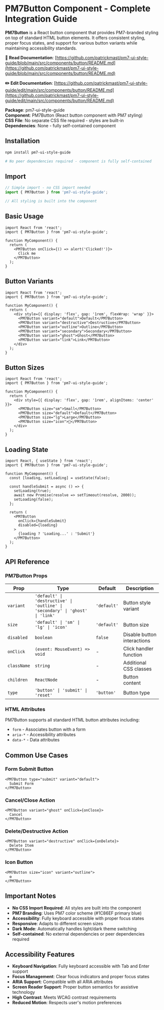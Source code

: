 # PM7Button Component - Complete Integration Guide

**PM7Button** is a React button component that provides PM7-branded styling on top of standard HTML button elements. It offers consistent styling, proper focus states, and support for various button variants while maintaining accessibility standards.

**📖 Read Documentation**: [https://github.com/patrickmast/pm7-ui-style-guide/blob/main/src/components/button/README.md](https://github.com/patrickmast/pm7-ui-style-guide/blob/main/src/components/button/README.md)

**✏️ Edit Documentation**: [https://github.com/patrickmast/pm7-ui-style-guide/edit/main/src/components/button/README.md](https://github.com/patrickmast/pm7-ui-style-guide/edit/main/src/components/button/README.md)

**Package**: pm7-ui-style-guide  
**Component**: PM7Button (React button component with PM7 styling)  
**CSS File**: No separate CSS file required - styles are built-in  
**Dependencies**: None - fully self-contained component

## Installation

```bash
npm install pm7-ui-style-guide

# No peer dependencies required - component is fully self-contained
```

## Import

```typescript
// Simple import - no CSS import needed
import { PM7Button } from 'pm7-ui-style-guide';

// All styling is built into the component
```

## Basic Usage

```tsx
import React from 'react';
import { PM7Button } from 'pm7-ui-style-guide';

function MyComponent() {
  return (
    <PM7Button onClick={() => alert('Clicked!')}>
      Click me
    </PM7Button>
  );
}
```

## Button Variants

```tsx
import React from 'react';
import { PM7Button } from 'pm7-ui-style-guide';

function MyComponent() {
  return (
    <div style={{ display: 'flex', gap: '1rem', flexWrap: 'wrap' }}>
      <PM7Button variant="default">Default</PM7Button>
      <PM7Button variant="destructive">Destructive</PM7Button>
      <PM7Button variant="outline">Outline</PM7Button>
      <PM7Button variant="secondary">Secondary</PM7Button>
      <PM7Button variant="ghost">Ghost</PM7Button>
      <PM7Button variant="link">Link</PM7Button>
    </div>
  );
}
```

## Button Sizes

```tsx
import React from 'react';
import { PM7Button } from 'pm7-ui-style-guide';

function MyComponent() {
  return (
    <div style={{ display: 'flex', gap: '1rem', alignItems: 'center' }}>
      <PM7Button size="sm">Small</PM7Button>
      <PM7Button size="default">Default</PM7Button>
      <PM7Button size="lg">Large</PM7Button>
      <PM7Button size="icon">🎯</PM7Button>
    </div>
  );
}
```

## Loading State

```tsx
import React, { useState } from 'react';
import { PM7Button } from 'pm7-ui-style-guide';

function MyComponent() {
  const [loading, setLoading] = useState(false);

  const handleSubmit = async () => {
    setLoading(true);
    await new Promise(resolve => setTimeout(resolve, 2000));
    setLoading(false);
  };

  return (
    <PM7Button 
      onClick={handleSubmit} 
      disabled={loading}
    >
      {loading ? 'Loading...' : 'Submit'}
    </PM7Button>
  );
}
```

## API Reference

### PM7Button Props

| Prop | Type | Default | Description |
|------|------|---------|-------------|
| `variant` | `'default' \| 'destructive' \| 'outline' \| 'secondary' \| 'ghost' \| 'link'` | `'default'` | Button style variant |
| `size` | `'default' \| 'sm' \| 'lg' \| 'icon'` | `'default'` | Button size |
| `disabled` | `boolean` | `false` | Disable button interactions |
| `onClick` | `(event: MouseEvent) => void` | - | Click handler function |
| `className` | `string` | - | Additional CSS classes |
| `children` | `ReactNode` | - | Button content |
| `type` | `'button' \| 'submit' \| 'reset'` | `'button'` | Button type |

### HTML Attributes

PM7Button supports all standard HTML button attributes including:

- `form` - Associates button with a form
- `aria-*` - Accessibility attributes
- `data-*` - Data attributes

## Common Use Cases

### Form Submit Button

```tsx
<PM7Button type="submit" variant="default">
  Submit Form
</PM7Button>
```

### Cancel/Close Action

```tsx
<PM7Button variant="ghost" onClick={onClose}>
  Cancel
</PM7Button>
```

### Delete/Destructive Action

```tsx
<PM7Button variant="destructive" onClick={onDelete}>
  Delete Item
</PM7Button>
```

### Icon Button

```tsx
<PM7Button size="icon" variant="outline">
  ⚙️
</PM7Button>
```

## Important Notes

- **No CSS Import Required**: All styles are built into the component
- **PM7 Branding**: Uses PM7 color scheme (#1C86EF primary blue)
- **Accessibility**: Fully keyboard accessible with proper focus states
- **Responsive**: Adapts to different screen sizes
- **Dark Mode**: Automatically handles light/dark theme switching
- **Self-contained**: No external dependencies or peer dependencies required

## Accessibility Features

- **Keyboard Navigation**: Fully keyboard accessible with Tab and Enter support
- **Focus Management**: Clear focus indicators and proper focus states
- **ARIA Support**: Compatible with all ARIA attributes
- **Screen Reader Support**: Proper button semantics for assistive technology
- **High Contrast**: Meets WCAG contrast requirements
- **Reduced Motion**: Respects user's motion preferences